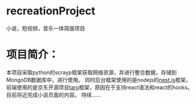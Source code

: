# recreationProject
小说，短视频，音乐一体简版项目
# 项目简介：
本项目采取python的scrayp框架获取网络资源，并进行整合数据，存储到MongoDB数据库中，进行使用。
同时后台框架使用的是nodejs的<a href="https://nestjs.com/">nest.js</a>框架。
前端使用的是京东开源项目<a href="https://taro-docs.jd.com/taro/docs/README/index.html">taro</a>框架，原因在于支持react语法和react的hooks。
目前将近完成小说页面的内容。
待续......
